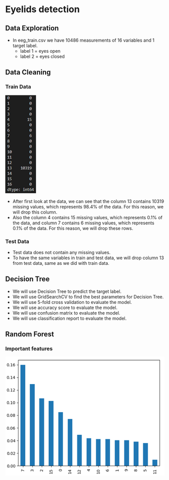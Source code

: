 # Eyelids detection
## Data Exploration
* In eeg_train.csv we have 10486 measurements of 16 variables and 1 target label. 
    * label 1 = eyes open
    * label 2 = eyes closed

## Data Cleaning
### Train Data
<img src="./missing.png" alt="Missing values by column in Train data"/>

* After first look at the data, we can see that the column 13 contains 10319 missing values, which represents 98.4% of the data. For this reason, we will drop this column.
* Also the column 4 contains 15 missing values, which represents 0.1% of the data, and column 7 contains 6 missing values, which represents 0.1% of the data. For this reason, we will drop these rows.
### Test Data
* Test data does not contain any missing values.
* To have the same variables in train and test data, we will drop column 13 from test data, same as we did with train data.

## Decision Tree
* We will use Decision Tree to predict the target label.
* We will use GridSearchCV to find the best parameters for Decision Tree.
* We will use 5-fold cross validation to evaluate the model.
* We will use accuracy score to evaluate the model.
* We will use confusion matrix to evaluate the model.
* We will use classification report to evaluate the model.


## Random Forest
### Important features
<img src="./importance.png" alt="variables importance">